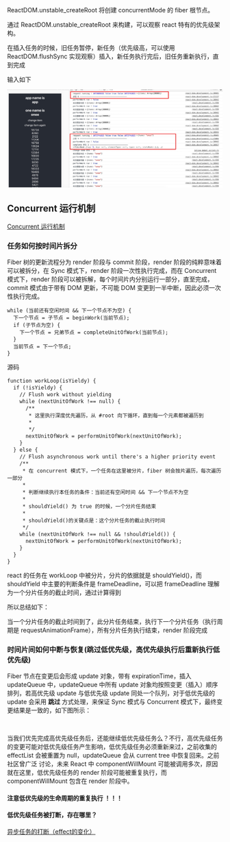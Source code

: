 ReactDOM.unstable_createRoot 将创建 concurrentMode 的 fiber 根节点。

通过 ReactDOM.unstable_createRoot 来构建，可以观察 react 特有的优先级架构。

在插入任务的时候，旧任务暂停，新任务（优先级高，可以使用 ReactDOM.flushSync 实现观察）插入，新任务执行完后，旧任务重新执行，直到完成

输入如下

<img src="https://github.com/HanLess/react-analysis/blob/master/img/%E7%AC%94%E8%AE%B01.png" />

## Concurrent 运行机制

<a href="https://zhuanlan.zhihu.com/p/60307571">Concurrent 运行机制</a>

### 任务如何按时间片拆分

Fiber 树的更新流程分为 render 阶段与 commit 阶段，render 阶段的纯粹意味着可以被拆分，在 Sync 模式下，render 阶段一次性执行完成，而在 Concurrent 模式下，render 阶段可以被拆解，每个时间片内分别运行一部分，直至完成，commit 模式由于带有 DOM 更新，不可能 DOM 变更到一半中断，因此必须一次性执行完成。

```
while (当前还有空闲时间 && 下一个节点不为空) {
  下一个节点 = 子节点 = beginWork(当前节点);
  if (子节点为空) {
    下一个节点 = 兄弟节点 = completeUnitOfWork(当前节点);
  }
  当前节点 = 下一个节点;
}
```

源码

```
function workLoop(isYieldy) {
  if (!isYieldy) {
    // Flush work without yielding
    while (nextUnitOfWork !== null) {
      /**
       * 这里执行深度优先遍历，从 #root 向下循环，直到每一个元素都被遍历到
       * 
       */
      nextUnitOfWork = performUnitOfWork(nextUnitOfWork);
    }
  } else {
    // Flush asynchronous work until there's a higher priority event
    /**
     * 在 concurrent 模式下，一个任务在这里被分片，fiber 树会按片遍历，每次遍历一部分
     * 
     * 判断继续执行本任务的条件：当前还有空闲时间 && 下一个节点不为空
     * 
     * shouldYield() 为 true 的时候，一个分片任务结束
     * 
     * shouldYield()的关键点是：这个分片任务的截止执行时间
     */
    while (nextUnitOfWork !== null && !shouldYield()) {
      nextUnitOfWork = performUnitOfWork(nextUnitOfWork);
    }
  }
}
```

react 的任务在 workLoop 中被分片，分片的依据就是 shouldYield()，而 shouldYield 中主要的判断条件是 frameDeadline，可以把 frameDeadline 理解为一个分片任务的截止时间，通过计算得到

所以总结如下：

当一个分片任务的截止时间到了，此分片任务结束，执行下一个分片任务（执行周期是 requestAnimationFrame），所有分片任务执行结束，render 阶段完成


### 时间片间如何中断与恢复(跳过低优先级，高优先级执行后重新执行低优先级)

Fiber 节点在变更后会形成 update 对象，带有 expirationTime，插入 updateQueue 中，updateQueue 中所有 update 对象均按照变更（插入）顺序排列，若高优先级 update 与低优先级 update 同处一个队列，对于低优先级的 update 会采用 <strong>跳过</strong> 方式处理，来保证 Sync 模式与 Concurrent 模式下，最终变更结果是一致的，如下图所示：

<img src="" />

当我们优先完成高优先级任务后，还能继续低优先级任务么？不行，高优先级任务的变更可能对低优先级任务产生影响，低优先级任务必须重新来过，之前收集的 effectList 会被重置为 null，updateQueue 会从 current tree 中恢复回来。之前社区曾广泛 讨论，未来 React 中 componentWillMount 可能被调用多次，原因就在这里，低优先级任务的 render 阶段可能被重复执行，而 componentWillMount 包含在 render 阶段中。

#### 注意低优先级的生命周期的重复执行 ！！！

#### 低优先级任务被打断，存在哪里？

<a href="https://github.com/HanLess/react-analysis/blob/master/%E5%BC%82%E6%AD%A5%E4%BB%BB%E5%8A%A1%E7%9A%84%E6%89%93%E6%96%AD%EF%BC%88effect%E7%9A%84%E5%8F%98%E5%8C%96%EF%BC%89.md">异步任务的打断（effect的变化）</a>






